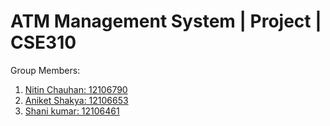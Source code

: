 # ATM Management System | Project | CSE310
Group Members:
1. [Nitin Chauhan: 12106790](https://github.com/Ctnitin)
2. [Aniket Shakya: 12106653](https://github.com/Anishakya24)
3. [Shani kumar: 12106461](https://github.com/shani-kumar)
